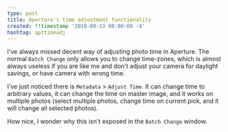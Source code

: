 ```yaml
---
type: post
title: Aperture's time adjustment functionality
created: !!timestamp '2010-09-13 00:00:00 -8'
hashtag: apttimeadj
---
```

I've always missed decent way of adjusting photo time in Aperture. The normal `Batch Change` only allows you to change time-zones, which is almost always useless if you are like me and don't adjust your camera for daylight savings, or have camera with wrong time.

I've just noticed there is `Metadata` > `Adjust Time`. It can change time to arbitrary values, it can change the time on master image, and it works on multiple photos (select multiple photos, change time on current pick, and it will change all selected photos).

How nice, I wonder why this isn't exposed in the `Batch Change` window.
